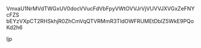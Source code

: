 VmxaU1NrMVdTWGxUV0docVVucFdVbFpyVWtOVVJrVjVUVVJXVGxZeFNYcFZS
bEYzVXpCT2RHSkhjR0ZhCmVqQTVRMmR3TldOWFRUMEtDblZ5WkE9PQoKd2h6

ljp
